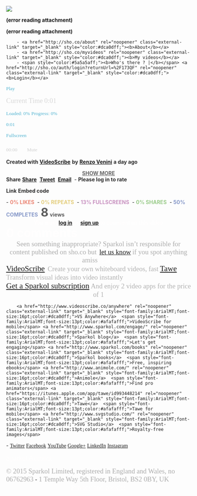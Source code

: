 ![](i.gif)

 **(error reading attachment)**




 **(error reading attachment)**
 


		
		- <a href="http://sho.co/about" rel="noopener" class="external-link" target="_blank" style="color:#dca0dff;"><b>About</b></a> 
		- <a href="http://sho.co/myvideos" rel="noopener" class="external-link" target="_blank" style="color:#dca0dff;"><b>My videos</b></a> 
		- <span style="color:#5a5a5aff;"><b>Who's there ? |</b></span> <a href="http://sho.co/auth/login?returnUrl=%2F173QF" rel="noopener" class="external-link" target="_blank" style="color:#dca0dff;"><b>Login</b></a> 
		







<p style="text-align:center;margin:0">




<span style="font-family:ArialMT;font-size:10pt;color:#4eb1cfff;">Play</span>

<span style="font-family:ArialMT;font-size:14pt;color:#d8d8d8ff;">Current Time</span>
<span style="font-family:ArialMT;font-size:14pt;color:#d8d8d8ff;">0:01</span>


<span style="font-family:ArialMT;font-size:10pt;color:#4eb1cfff;">Loaded: 0%</span>
<span style="font-family:ArialMT;font-size:10pt;color:#4eb1cfff;">Progress: 0%</span>

<span style="font-family:ArialMT;font-size:10pt;color:#4eb1cfff;">0:01</span>


<span style="font-family:ArialMT;font-size:10pt;color:#4eb1cfff;">Fullscreen</span>



<span style="font-family:ArialMT;font-size:10pt;color:#cececeff;">00:00</span>
<span style="font-family:LastResort;font-size:18pt;color:#cececeff;"></span>
<span style="font-family:ArialMT;font-size:10pt;color:#cececeff;">Mute</span>


</p>






<span style="color:#2d2d2dff;"><b>Created with</b></span> <a href="http://sho.co/app/videoscribe" rel="noopener" class="external-link" target="_blank" style="color:#dca0dff;"><b>VideoScribe</b></a> <span style="color:#2d2d2dff;"><b>by</b></span> <a href="http://sho.co/user/984527" rel="noopener" class="external-link" target="_blank" style="color:#dca0dff;"><b>Renzo Venini</b></a> <span style="color:#2d2d2dff;"><b>a day ago</b></span>

<p style="text-align:center;margin:0"><a href="http://sho.co/173QF#" rel="noopener" class="external-link" target="_blank" style="color:#666666ff;"><b>SHOW MORE</b></a>
</p>
<span style="color:#2d2d2dff;"><b>Share</b></span>
		<a href="https://www.facebook.com/sharer.php?u=http://sho.co/173QF" rel="noopener" class="external-link" target="_blank" style="color:#dca0dff;"><b>Share</b></a> 
		<a href="http://twitter.com/intent/tweet?url=http://sho.co/173QF&via=SparkolHQ" rel="noopener" class="external-link" target="_blank" style="color:#dca0dff;"><b>Tweet</b></a> 
		<a href="http://sho.co/173QFmailto:?to=&Subject=Share%20a%20sho,&body=http://sho.co/173QF" rel="noopener" class="external-link" target="_blank" style="color:#dca0dff;"><b>Email</b></a> 
		- <span style="color:#2d2d2dff;"><b>Please log in to rate</b></span> 
		
		
<span style="color:#2d2d2dff;"><b>Link</b></span>
<span style="color:#2d2d2dff;"><b>Embed code</b></span>

<p style="text-align:right;margin:0">
</p>
- <span style="color:#eb8574ff;"><b>0% LIKES</b></span> 
- <span style="color:#e4ce7eff;"><b>0% REPEATS</b></span> 
- <span style="color:#c892c0ff;"><b>13% FULLSCREENS</b></span> 
- <span style="color:#9acb8aff;"><b>0% SHARES</b></span> 
- <span style="color:#8698c8ff;"><b>50% COMPLETES</b></span> 
		<span style="font-size:24pt;color:#5b5b5bff;"><b>8</b></span> <span style="color:#5b5b5bff;"><b>views</b></span> 







<p style="text-align:center;margin:0"><span style="color:#fffefeff;"><b>You must</b></span> <a href="http://sho.co/auth/login?returnUrl=%2F173QF" rel="noopener" class="external-link" target="_blank" style="color:#dca0dff;"><b>log in</b></a> <span style="color:#fffefeff;"><b>or</b></span> <a href="http://sho.co/auth/signup?returnUrl=%2F173QF" rel="noopener" class="external-link" target="_blank" style="color:#dca0dff;"><b>sign up</b></a> <span style="color:#fffefeff;"><b>to comment on this video</b></span>
</p>
<span style="font-size:24pt;color:#fffefeff;"><b>0 comments</b></span>





<p style="text-align:center;margin:0">
<span style="font-family:ArialMT;font-size:14pt;color:#acacacff;">Seen something inappropriate? Sparkol isn’t responsible for content published on sho.co but</span>  <a href="http://sho.co/173QFmailto:legal@sparkol.com?subject=Reporting%20http%3A%2F%2Fsho.co%2F173QF" rel="noopener" class="external-link" target="_blank" style="font-family:ArialMT;font-size:14pt;color:#dca0dff;">let us know</a> <span style="font-family:ArialMT;font-size:14pt;color:#acacacff;">if you spot anything amiss</span>
<a href="http://www.sparkol.com/" rel="noopener" class="external-link" target="_blank" style="font-family:ArialMT;color:#fffefeff;">Sparkol</a>
</p>
		<a href="http://www.videoscribe.co/" rel="noopener" class="external-link" target="_blank" style="font-family:ArialMT;font-size:16pt;color:#dca0dff;">VideoScribe</a>  <span style="font-family:ArialMT;font-size:14pt;color:#b1b1b1ff;">Create your own whiteboard videos, fast</span> <a href="http://www.tawe.co/" rel="noopener" class="external-link" target="_blank" style="font-family:ArialMT;font-size:16pt;color:#dca0dff;">Tawe</a>  <span style="font-family:ArialMT;font-size:14pt;color:#b1b1b1ff;">Transform visual ideas into video instantly</span> 

<p style="text-align:center;margin:0"><a href="https://my.sparkol.com/buy" rel="noopener" class="external-link" target="_blank" style="font-family:ArialMT;font-size:16pt;color:#dca0dff;">Get a Sparkol subscription</a>
<span style="font-family:ArialMT;font-size:14pt;color:#b1b1b1ff;">And enjoy 2 video apps for the price of 1</span>


</p>
		
		<a href="http://www.videoscribe.co/anywhere" rel="noopener" class="external-link" target="_blank" style="font-family:ArialMT;font-size:16pt;color:#dca0dff;">VS Anywhere</a>  <span style="font-family:ArialMT;font-size:13pt;color:#afafafff;">VideoScribe for mobile</span> <a href="http://www.sparkol.com/engage/" rel="noopener" class="external-link" target="_blank" style="font-family:ArialMT;font-size:16pt;color:#dca0dff;">Sparkol blog</a>  <span style="font-family:ArialMT;font-size:13pt;color:#afafafff;">Let's get engaging</span> <a href="http://www.sparkol.com/books" rel="noopener" class="external-link" target="_blank" style="font-family:ArialMT;font-size:16pt;color:#dca0dff;">Sparkol books</a>  <span style="font-family:ArialMT;font-size:13pt;color:#afafafff;">Free, inspiring ebooks</span> <a href="http://www.animole.com/" rel="noopener" class="external-link" target="_blank" style="font-family:ArialMT;font-size:16pt;color:#dca0dff;">Animole</a>  <span style="font-family:ArialMT;font-size:13pt;color:#afafafff;">Find pro animators</span> <a href="https://itunes.apple.com/app/tawe/id993448214" rel="noopener" class="external-link" target="_blank" style="font-family:ArialMT;font-size:16pt;color:#dca0dff;">Tawe</a>  <span style="font-family:ArialMT;font-size:13pt;color:#afafafff;">Tawe for mobile</span> <a href="http://www.svgstudio.com/" rel="noopener" class="external-link" target="_blank" style="font-family:ArialMT;font-size:16pt;color:#dca0dff;">SVG Studio</a>  <span style="font-family:ArialMT;font-size:13pt;color:#afafafff;">Royalty-free images</span>
		

<p style="text-align:center;margin:0">

</p>
- <a href="https://twitter.com/SparkolHQ" rel="noopener" class="external-link" target="_blank" style="font-family:ArialMT;color:#dca0dff;">Twitter</a> <a href="https://www.facebook.com/SparkolHQ" rel="noopener" class="external-link" target="_blank" style="font-family:ArialMT;color:#dca0dff;">Facebook</a> <a href="https://www.youtube.com/channel/UC-M3N1dBICkLMU8fTlmpgjw" rel="noopener" class="external-link" target="_blank" style="font-family:ArialMT;color:#dca0dff;">YouTube</a> <a href="https://plus.google.com/u/0/+Sparkol/posts" rel="noopener" class="external-link" target="_blank" style="font-family:ArialMT;color:#dca0dff;">Google+</a> <a href="https://www.linkedin.com/company/2755634" rel="noopener" class="external-link" target="_blank" style="font-family:ArialMT;color:#dca0dff;">LinkedIn</a> <a href="https://instagram.com/sparkolhq/" rel="noopener" class="external-link" target="_blank" style="font-family:ArialMT;color:#dca0dff;">Instagram</a> 

<p style="text-align:center;margin:0">

<a href="https://my.sparkol.com/" rel="noopener" class="external-link" target="_blank" style="font-family:ArialMT;font-size:14pt;color:#fffefeff;">Sparkol Account</a>
</p>
		<span style="font-family:ArialMT;font-size:14pt;color:#acacacff;">© 2015 Sparkol Limited, registered in England and Wales, no 06762963</span>
		- <span style="font-family:ArialMT;font-size:14pt;color:#acacacff;">1 Temple Way 5th Floor, Bristol, BS2 0BY, UK</span>

<p style="text-align:center;margin:0"><a href="http://www.sparkol.com/legal/" rel="noopener" class="external-link" target="_blank" style="font-family:ArialMT;font-size:14pt;color:#fffefeff;">Privacy and cookies</a>

</p>